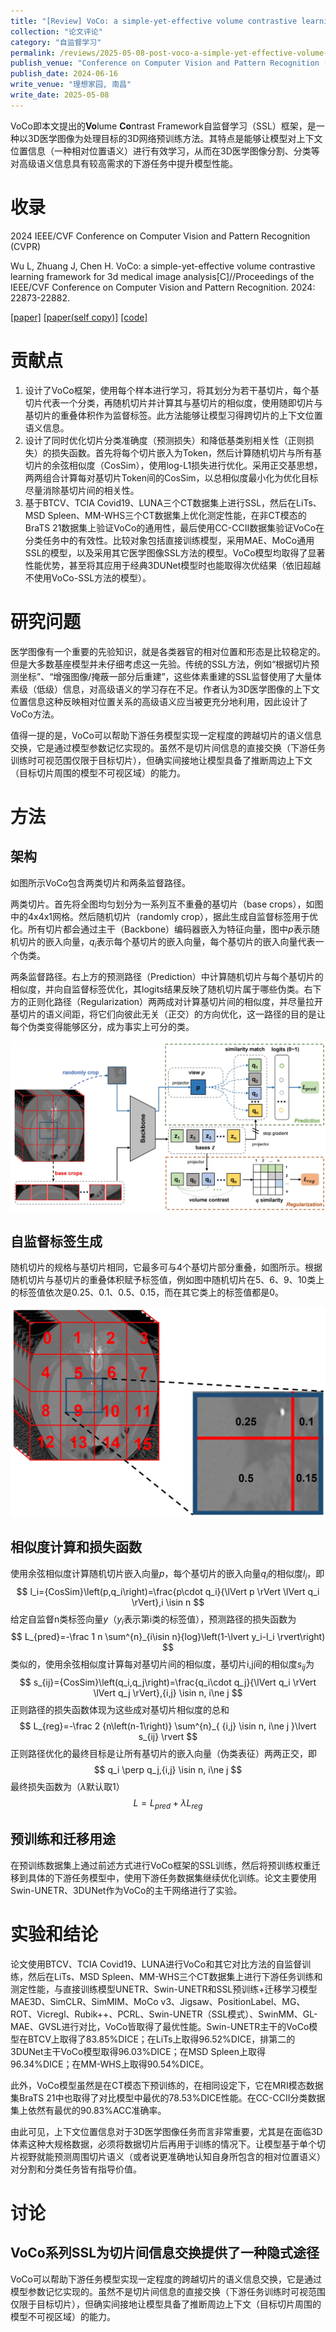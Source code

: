 ```yaml
---
title: "[Review] VoCo: a simple-yet-effective volume contrastive learning framework for 3D medical image analysis"
collection: "论文评论"
category: "自监督学习"
permalink: /reviews/2025-05-08-post-voco-a-simple-yet-effective-volume-contrastive-learning-framework-for-3d-medical-image-analysis
publish_venue: "Conference on Computer Vision and Pattern Recognition (CVPR), Seattle, Washington, USA"
publish_date: 2024-06-16
write_venue: "理想家园, 南昌"
write_date: 2025-05-08
---
```


VoCo即本文提出的**Vo**lume **Co**ntrast Framework自监督学习（SSL）框架，是一种以3D医学图像为处理目标的3D网络预训练方法。其特点是能够让模型对上下文位置信息（一种相对位置语义）进行有效学习，从而在3D医学图像分割、分类等对高级语义信息具有较高需求的下游任务中提升模型性能。

# 收录

2024 IEEE/CVF Conference on Computer Vision and Pattern Recognition (CVPR)

Wu L, Zhuang J, Chen H. VoCo: a simple-yet-effective volume contrastive learning framework for 3d medical image analysis[C]//Proceedings of the IEEE/CVF Conference on Computer Vision and Pattern Recognition. 2024: 22873-22882.

[[paper]](https://doi.org/10.1109/CVPR52733.2024.02158) [[paper(self copy)]](/files/reviews/VoCo_MedSSL/VoCo%20a%20simple-yet-effective%20volume%20contrastive%20learning%20framework%20for%203d%20medical%20image%20analysis.pdf) [[code]](https://github.com/Luffy03/VoCo)

# 贡献点

1. 设计了VoCo框架，使用每个样本进行学习，将其划分为若干基切片，每个基切片代表一个分类，再随机切片并计算其与基切片的相似度，使用随即切片与基切片的重叠体积作为监督标签。此方法能够让模型习得跨切片的上下文位置语义信息。
2. 设计了同时优化切片分类准确度（预测损失）和降低基类别相关性（正则损失）的损失函数。首先将每个切片嵌入为Token，然后计算随机切片与所有基切片的余弦相似度（CosSim），使用log-L1损失进行优化。采用正交基思想，两两组合计算每对基切片Token间的CosSim，以总相似度最小化为优化目标尽量消除基切片间的相关性。
3. 基于BTCV、TCIA Covid19、LUNA三个CT数据集上进行SSL，然后在LiTs、MSD Spleen、MM-WHS三个CT数据集上优化测定性能，在非CT模态的BraTS 21数据集上验证VoCo的通用性，最后使用CC-CCII数据集验证VoCo在分类任务中的有效性。比较对象包括直接训练模型，采用MAE、MoCo通用SSL的模型，以及采用其它医学图像SSL方法的模型。VoCo模型均取得了显著性能优势，甚至将其应用于经典3DUNet模型时也能取得次优结果（依旧超越不使用VoCo-SSL方法的模型）。

# 研究问题

医学图像有一个重要的先验知识，就是各类器官的相对位置和形态是比较稳定的。但是大多数基座模型并未仔细考虑这一先验。传统的SSL方法，例如“根据切片预测坐标”、“增强图像/掩蔽一部分后重建”，这些体素重建的SSL监督使用了大量体素级（低级）信息，对高级语义的学习存在不足。作者认为3D医学图像的上下文位置信息这种反映相对位置关系的高级语义应当被更充分地利用，因此设计了VoCo方法。

值得一提的是，VoCo可以帮助下游任务模型实现一定程度的跨越切片的语义信息交换，它是通过模型参数记忆实现的。虽然不是切片间信息的直接交换（下游任务训练时可视范围仅限于目标切片），但确实间接地让模型具备了推断周边上下文（目标切片周围的模型不可视区域）的能力。

# 方法

## 架构

如图所示VoCo包含两类切片和两条监督路径。

两类切片。首先将全图均匀划分为一系列互不重叠的基切片（base crops），如图中的4x4x1网格。然后随机切片（randomly crop），据此生成自监督标签用于优化。所有切片都会通过主干（Backbone）编码器嵌入为特征向量，图中$p$表示随机切片的嵌入向量，$q_i$表示每个基切片的嵌入向量，每个基切片的嵌入向量代表一个伪类。

两条监督路径。右上方的预测路径（Prediction）中计算随机切片与每个基切片的相似度，并向自监督标签优化，其logits结果反映了随机切片属于哪些伪类。右下方的正则化路径（Regularization）两两成对计算基切片间的相似度，并尽量拉开基切片的语义间距，将它们向彼此无关（正交）的方向优化，这一路径的目的是让每个伪类变得能够区分，成为事实上可分的类。

![VoCo_Arch](/images/reviews/VoCo%20a%20simple-yet-effective%20volume%20contrastive%20learning%20framework%20for%203d%20medical%20image%20analysis/VoCo_arch.png)

## 自监督标签生成

随机切片的规格与基切片相同，它最多可与4个基切片部分重叠，如图所示。根据随机切片与基切片的重叠体积赋予标签值，例如图中随机切片在5、6、9、10类上的标签值依次是0.25、0.1、0.5、0.15，而在其它类上的标签值都是0。

![label_gen](/images/reviews/VoCo%20a%20simple-yet-effective%20volume%20contrastive%20learning%20framework%20for%203d%20medical%20image%20analysis/label_gen.png)

## 相似度计算和损失函数

使用余弦相似度计算随机切片嵌入向量$p$，每个基切片的嵌入向量$q_i$的相似度$l_i$，即
$$
l_i={CosSim}\left(p,q_i\right)=\frac{p\cdot q_i}{\lVert p \rVert \lVert q_i \rVert},i \isin n
$$
给定自监督n类标签向量$y$（$y_i$表示第i类的标签值），预测路径的损失函数为
$$
L_{pred}=-\frac 1 n \sum^{n}_{i\isin n}{log}\left(1-\lvert y_i-l_i \rvert\right)
$$
类似的，使用余弦相似度计算每对基切片间的相似度，基切片i,j间的相似度$s_{ij}$为
$$
s_{ij}={CosSim}\left(q_i,q_j\right)=\frac{q_i\cdot q_j}{\lVert q_i \rVert \lVert q_j \rVert},{i,j} \isin n, i\ne j
$$
正则路径的损失函数体现为这些成对基切片相似度的总和
$$
L_{reg}=-\frac 2 {n\left(n-1\right)} \sum^{n}_{ {i,j} \isin n, i\ne j }\lvert s_{ij} \rvert
$$
正则路径优化的最终目标是让所有基切片的嵌入向量（伪类表征）两两正交，即
$$
q_i \perp q_j,{i,j} \isin n, i\ne j
$$
最终损失函数为（$\lambda$默认取1）
$$
L=L_{pred}+\lambda L_{reg}
$$

## 预训练和迁移用途

在预训练数据集上通过前述方式进行VoCo框架的SSL训练，然后将预训练权重迁移到具体的下游任务模型中，使用下游任务数据集继续优化训练。论文主要使用Swin-UNETR、3DUNet作为VoCo的主干网络进行了实验。

# 实验和结论

论文使用BTCV、TCIA Covid19、LUNA进行VoCo和其它对比方法的自监督训练，然后在LiTs、MSD Spleen、MM-WHS三个CT数据集上进行下游任务训练和测定性能，与直接训练模型UNETR、Swin-UNETR和SSL预训练+迁移学习模型MAE3D、SimCLR、SimMIM、MoCo v3、Jigsaw、PositionLabel、MG、ROT、Vicregl、Rubik++、PCRL、Swin-UNETR（SSL模式）、SwinMM、GL-MAE、GVSL进行对比，VoCo皆取得了最优性能。Swin-UNETR主干的VoCo模型在BTCV上取得了83.85%DICE；在LiTs上取得96.52%DICE，排第二的3DUNet主干VoCo模型取得96.03%DICE；在MSD Spleen上取得96.34%DICE；在MM-WHS上取得90.54%DICE。

此外，VoCo模型虽然是在CT模态下预训练的，在相同设定下，它在MRI模态数据集BraTS 21中也取得了对比模型中最优的78.53%DICE性能。在CC-CCII分类数据集上依然有最优的90.83%ACC准确率。

由此可见，上下文位置信息对于3D医学图像任务而言非常重要，尤其是在面临3D体素这种大规格数据，必须将数据切片后再用于训练的情况下。让模型基于单个切片视野就能预测周围切片语义（或者说更准确地认知自身所包含的相对位置语义）对分割和分类任务皆有指导价值。

# 讨论

## VoCo系列SSL为切片间信息交换提供了一种隐式途径

VoCo可以帮助下游任务模型实现一定程度的跨越切片的语义信息交换，它是通过模型参数记忆实现的。虽然不是切片间信息的直接交换（下游任务训练时可视范围仅限于目标切片），但确实间接地让模型具备了推断周边上下文（目标切片周围的模型不可视区域）的能力。
